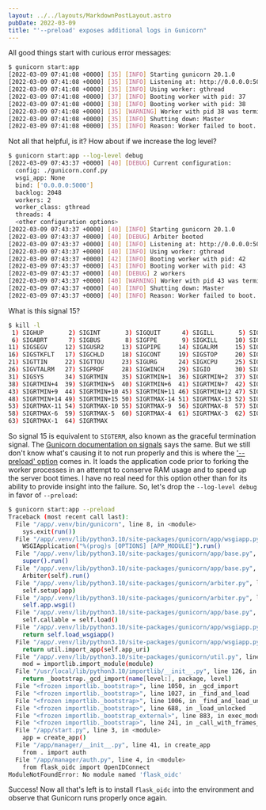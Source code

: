 ```yaml
---
layout: ../../layouts/MarkdownPostLayout.astro
pubDate: 2022-03-09
title: "'--preload' exposes additional logs in Gunicorn"
---
```

All good things start with curious error messages:

```bash
$ gunicorn start:app
[2022-03-09 07:41:08 +0000] [35] [INFO] Starting gunicorn 20.1.0
[2022-03-09 07:41:08 +0000] [35] [INFO] Listening at: http://0.0.0.0:5000 (35)
[2022-03-09 07:41:08 +0000] [35] [INFO] Using worker: gthread
[2022-03-09 07:41:08 +0000] [37] [INFO] Booting worker with pid: 37
[2022-03-09 07:41:08 +0000] [38] [INFO] Booting worker with pid: 38
[2022-03-09 07:41:08 +0000] [35] [WARNING] Worker with pid 38 was terminated due to signal 15
[2022-03-09 07:41:08 +0000] [35] [INFO] Shutting down: Master
[2022-03-09 07:41:08 +0000] [35] [INFO] Reason: Worker failed to boot.
```

Not all that helpful, is it? How about if we increase the log level?

```bash
$ gunicorn start:app --log-level debug
[2022-03-09 07:43:37 +0000] [40] [DEBUG] Current configuration:
  config: ./gunicorn.conf.py
  wsgi_app: None
  bind: ['0.0.0.0:5000']
  backlog: 2048
  workers: 2
  worker_class: gthread
  threads: 4
  <other configuration options>
[2022-03-09 07:43:37 +0000] [40] [INFO] Starting gunicorn 20.1.0
[2022-03-09 07:43:37 +0000] [40] [DEBUG] Arbiter booted
[2022-03-09 07:43:37 +0000] [40] [INFO] Listening at: http://0.0.0.0:5000 (40)
[2022-03-09 07:43:37 +0000] [40] [INFO] Using worker: gthread
[2022-03-09 07:43:37 +0000] [42] [INFO] Booting worker with pid: 42
[2022-03-09 07:43:37 +0000] [43] [INFO] Booting worker with pid: 43
[2022-03-09 07:43:37 +0000] [40] [DEBUG] 2 workers
[2022-03-09 07:43:37 +0000] [40] [WARNING] Worker with pid 43 was terminated due to signal 15
[2022-03-09 07:43:37 +0000] [40] [INFO] Shutting down: Master
[2022-03-09 07:43:37 +0000] [40] [INFO] Reason: Worker failed to boot.
```

What is this signal 15?

```bash
$ kill -l
 1) SIGHUP       2) SIGINT       3) SIGQUIT      4) SIGILL       5) SIGTRAP
 6) SIGABRT      7) SIGBUS       8) SIGFPE       9) SIGKILL     10) SIGUSR1
11) SIGSEGV     12) SIGUSR2     13) SIGPIPE     14) SIGALRM     15) SIGTERM
16) SIGSTKFLT   17) SIGCHLD     18) SIGCONT     19) SIGSTOP     20) SIGTSTP
21) SIGTTIN     22) SIGTTOU     23) SIGURG      24) SIGXCPU     25) SIGXFSZ
26) SIGVTALRM   27) SIGPROF     28) SIGWINCH    29) SIGIO       30) SIGPWR
31) SIGSYS      34) SIGRTMIN    35) SIGRTMIN+1  36) SIGRTMIN+2  37) SIGRTMIN+3
38) SIGRTMIN+4  39) SIGRTMIN+5  40) SIGRTMIN+6  41) SIGRTMIN+7  42) SIGRTMIN+8
43) SIGRTMIN+9  44) SIGRTMIN+10 45) SIGRTMIN+11 46) SIGRTMIN+12 47) SIGRTMIN+13
48) SIGRTMIN+14 49) SIGRTMIN+15 50) SIGRTMAX-14 51) SIGRTMAX-13 52) SIGRTMAX-12
53) SIGRTMAX-11 54) SIGRTMAX-10 55) SIGRTMAX-9  56) SIGRTMAX-8  57) SIGRTMAX-7
58) SIGRTMAX-6  59) SIGRTMAX-5  60) SIGRTMAX-4  61) SIGRTMAX-3  62) SIGRTMAX-2
63) SIGRTMAX-1  64) SIGRTMAX
```

So signal 15 is equivalent to `SIGTERM`, also known as the graceful termination signal. The [Gunicorn documentation on signals](https://docs.gunicorn.org/en/stable/signals.html#worker-process) says the same. But we still don't know what's causing it to not run properly and this is where the ['--preload' option](https://docs.gunicorn.org/en/stable/settings.html?highlight=preload#preload-app) comes in. It loads the application code prior to forking the worker processes in an attempt to conserve RAM usage and to speed up the server boot times. I have no real need for this option other than for its ability to provide insight into the failure. So, let's drop the `--log-level debug` in favor of `--preload`:

```bash
$ gunicorn start:app --preload
Traceback (most recent call last):
  File "/app/.venv/bin/gunicorn", line 8, in <module>
    sys.exit(run())
  File "/app/.venv/lib/python3.10/site-packages/gunicorn/app/wsgiapp.py", line 67, in run
    WSGIApplication("%(prog)s [OPTIONS] [APP_MODULE]").run()
  File "/app/.venv/lib/python3.10/site-packages/gunicorn/app/base.py", line 231, in run
    super().run()
  File "/app/.venv/lib/python3.10/site-packages/gunicorn/app/base.py", line 72, in run
    Arbiter(self).run()
  File "/app/.venv/lib/python3.10/site-packages/gunicorn/arbiter.py", line 58, in __init__
    self.setup(app)
  File "/app/.venv/lib/python3.10/site-packages/gunicorn/arbiter.py", line 118, in setup
    self.app.wsgi()
  File "/app/.venv/lib/python3.10/site-packages/gunicorn/app/base.py", line 67, in wsgi
    self.callable = self.load()
  File "/app/.venv/lib/python3.10/site-packages/gunicorn/app/wsgiapp.py", line 58, in load
    return self.load_wsgiapp()
  File "/app/.venv/lib/python3.10/site-packages/gunicorn/app/wsgiapp.py", line 48, in load_wsgiapp
    return util.import_app(self.app_uri)
  File "/app/.venv/lib/python3.10/site-packages/gunicorn/util.py", line 359, in import_app
    mod = importlib.import_module(module)
  File "/usr/local/lib/python3.10/importlib/__init__.py", line 126, in import_module
    return _bootstrap._gcd_import(name[level:], package, level)
  File "<frozen importlib._bootstrap>", line 1050, in _gcd_import
  File "<frozen importlib._bootstrap>", line 1027, in _find_and_load
  File "<frozen importlib._bootstrap>", line 1006, in _find_and_load_unlocked
  File "<frozen importlib._bootstrap>", line 688, in _load_unlocked
  File "<frozen importlib._bootstrap_external>", line 883, in exec_module
  File "<frozen importlib._bootstrap>", line 241, in _call_with_frames_removed
  File "/app/start.py", line 3, in <module>
    app = create_app()
  File "/app/manager/__init__.py", line 41, in create_app
    from . import auth
  File "/app/manager/auth.py", line 4, in <module>
    from flask_oidc import OpenIDConnect
ModuleNotFoundError: No module named 'flask_oidc'
```

Success! Now all that's left is to install `flask_oidc` into the environment and observe that Gunicorn runs properly once again.
